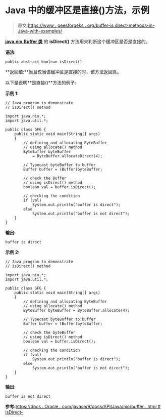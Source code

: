 # Java 中的缓冲区是直接()方法，示例

> 原文:[https://www . geesforgeks . org/buffer-is direct-methods-in-Java-with-examples/](https://www.geeksforgeeks.org/buffer-isdirect-methods-in-java-with-examples/)

**[java.nio.Buffer 类](https://www.geeksforgeeks.org/tag/java-bytebuffer/)** 的 **isDirect()** 方法用来判断这个缓冲区是否是直接的。

**语法:**

```
public abstract boolean isDirect()
```

**返回值:**当且仅当该缓冲区是直接的时，该方法返回真。

以下是说明**是直接()**方法的例子:

**示例 1:**

```
// Java program to demonstrate
// isDirect() method

import java.nio.*;
import java.util.*;

public class GFG {
    public static void main(String[] args)
    {
        // defining and allocating ByteBuffer
        // using allocate() method
        ByteBuffer byteBuffer
            = ByteBuffer.allocateDirect(4);

        // Typecast byteBuffer to buffer
        Buffer buffer = (Buffer)byteBuffer;

        // check the Buffer
        // using isDirect() method
        boolean val = buffer.isDirect();

        // checking the condition
        if (val)
            System.out.println("buffer is direct");
        else
            System.out.println("buffer is not direct");
    }
}
```

**输出:**

```
buffer is direct

```

**示例 2:**

```
// Java program to demonstrate
// isDirect() method

import java.nio.*;
import java.util.*;

public class GFG {
    public static void main(String[] args)
    {
        // defining and allocating ByteBuffer
        // using allocate() method
        ByteBuffer byteBuffer = ByteBuffer.allocate(4);

        // Typecast byteBuffer to buffer
        Buffer buffer = (Buffer)byteBuffer;

        // check the byteBuffer
        // using isDirect() method
        boolean val = buffer.isDirect();

        // checking the condition
        if (val)
            System.out.println("buffer is direct");
        else
            System.out.println("buffer is not direct");
    }
}
```

**输出:**

```
buffer is not direct

```

**参考:**[https://docs . Oracle . com/javase/9/docs/API/Java/nio/buffer . html # isDirect–](https://docs.oracle.com/javase/9/docs/api/java/nio/Buffer.html#isDirect--)